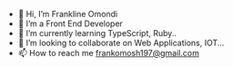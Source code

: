 - 👋 Hi, I’m Frankline Omondi
- 👀 I’m a Front End Developer
- 🌱 I’m currently learning TypeScript, Ruby..
- 💞️ I’m looking to collaborate on Web Applications, IOT...
- 📫 How to reach me frankomosh197@gmail.com

<!---
frankomosh/frankomosh is a ✨ special ✨ repository because its `README.md` (this file) appears on your GitHub profile.
You can click the Preview link to take a look at your changes.
--->

